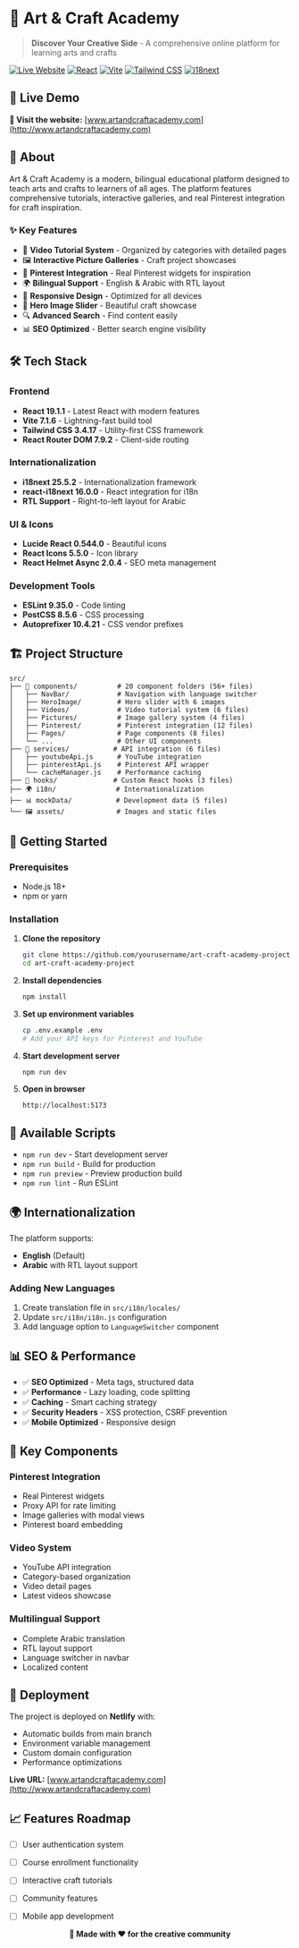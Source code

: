 # 🎨 Art & Craft Academy

> **Discover Your Creative Side** - A comprehensive online platform for learning arts and crafts

[![Live Website](https://img.shields.io/badge/🌐_Live_Website-artandcraftacademy.com-blue?style=for-the-badge)](http://www.artandcraftacademy.com)
[![React](https://img.shields.io/badge/React-19.1.1-61DAFB?style=flat&logo=react)](https://reactjs.org/)
[![Vite](https://img.shields.io/badge/Vite-7.1.6-646CFF?style=flat&logo=vite)](https://vitejs.dev/)
[![Tailwind CSS](https://img.shields.io/badge/Tailwind_CSS-3.4.17-38B2AC?style=flat&logo=tailwind-css)](https://tailwindcss.com/)
[![i18next](https://img.shields.io/badge/i18next-25.5.2-26A69A?style=flat&logo=i18next)](https://www.i18next.com/)

## 🌟 Live Demo

**🔗 Visit the website:** [www.artandcraftacademy.com](http://www.artandcraftacademy.com)

## 📖 About

Art & Craft Academy is a modern, bilingual educational platform designed to teach arts and crafts to learners of all ages. The platform features comprehensive tutorials, interactive galleries, and real Pinterest integration for craft inspiration.

### ✨ Key Features

- 🎥 **Video Tutorial System** - Organized by categories with detailed pages
- 🖼️ **Interactive Picture Galleries** - Craft project showcases
- 📌 **Pinterest Integration** - Real Pinterest widgets for inspiration
- 🌍 **Bilingual Support** - English & Arabic with RTL layout
- 📱 **Responsive Design** - Optimized for all devices
- 🎨 **Hero Image Slider** - Beautiful craft showcase
- 🔍 **Advanced Search** - Find content easily
- 📊 **SEO Optimized** - Better search engine visibility

## 🛠️ Tech Stack

### Frontend
- **React 19.1.1** - Latest React with modern features
- **Vite 7.1.6** - Lightning-fast build tool
- **Tailwind CSS 3.4.17** - Utility-first CSS framework
- **React Router DOM 7.9.2** - Client-side routing

### Internationalization
- **i18next 25.5.2** - Internationalization framework
- **react-i18next 16.0.0** - React integration for i18n
- **RTL Support** - Right-to-left layout for Arabic

### UI & Icons
- **Lucide React 0.544.0** - Beautiful icons
- **React Icons 5.5.0** - Icon library
- **React Helmet Async 2.0.4** - SEO meta management

### Development Tools
- **ESLint 9.35.0** - Code linting
- **PostCSS 8.5.6** - CSS processing
- **Autoprefixer 10.4.21** - CSS vendor prefixes

## 🏗️ Project Structure

```
src/
├── 🧩 components/          # 20 component folders (56+ files)
│   ├── NavBar/            # Navigation with language switcher
│   ├── HeroImage/         # Hero slider with 6 images
│   ├── Videos/            # Video tutorial system (6 files)
│   ├── Pictures/          # Image gallery system (4 files)
│   ├── Pinterest/         # Pinterest integration (12 files)
│   ├── Pages/             # Page components (8 files)
│   └── ...                # Other UI components
├── 🔧 services/           # API integration (6 files)
│   ├── youtubeApi.js      # YouTube integration
│   ├── pinterestApi.js    # Pinterest API wrapper
│   └── cacheManager.js    # Performance caching
├── 🎣 hooks/              # Custom React hooks (3 files)
├── 🌍 i18n/               # Internationalization
├── 📊 mockData/           # Development data (5 files)
└── 🖼️ assets/             # Images and static files
```

## 🚀 Getting Started

### Prerequisites
- Node.js 18+ 
- npm or yarn

### Installation

1. **Clone the repository**
   ```bash
   git clone https://github.com/yourusername/art-craft-academy-project.git
   cd art-craft-academy-project
   ```

2. **Install dependencies**
   ```bash
   npm install
   ```

3. **Set up environment variables**
   ```bash
   cp .env.example .env
   # Add your API keys for Pinterest and YouTube
   ```

4. **Start development server**
   ```bash
   npm run dev
   ```

5. **Open in browser**
   ```
   http://localhost:5173
   ```

## 📝 Available Scripts

- `npm run dev` - Start development server
- `npm run build` - Build for production
- `npm run preview` - Preview production build
- `npm run lint` - Run ESLint

## 🌍 Internationalization

The platform supports:
- **English** (Default)
- **Arabic** with RTL layout support

### Adding New Languages
1. Create translation file in `src/i18n/locales/`
2. Update `src/i18n/i18n.js` configuration
3. Add language option to `LanguageSwitcher` component

## 📊 SEO & Performance

- ✅ **SEO Optimized** - Meta tags, structured data
- ✅ **Performance** - Lazy loading, code splitting
- ✅ **Caching** - Smart caching strategy
- ✅ **Security Headers** - XSS protection, CSRF prevention
- ✅ **Mobile Optimized** - Responsive design

## 🎯 Key Components

### Pinterest Integration
- Real Pinterest widgets
- Proxy API for rate limiting
- Image galleries with modal views
- Pinterest board embedding

### Video System
- YouTube API integration
- Category-based organization
- Video detail pages
- Latest videos showcase

### Multilingual Support
- Complete Arabic translation
- RTL layout support
- Language switcher in navbar
- Localized content

## 🚀 Deployment

The project is deployed on **Netlify** with:
- Automatic builds from main branch
- Environment variable management
- Custom domain configuration
- Performance optimizations

**Live URL:** [www.artandcraftacademy.com](http://www.artandcraftacademy.com)

## 📈 Features Roadmap

- [ ] User authentication system
- [ ] Course enrollment functionality
- [ ] Interactive craft tutorials
- [ ] Community features
- [ ] Mobile app development


<div align="center">
  <strong>🎨 Made with ❤️ for the creative community</strong>
</div>
